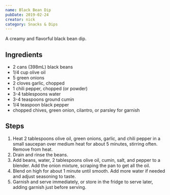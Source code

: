 ```yaml
---
name: Black Bean Dip
pubDate: 2019-02-24
creator: nick
category: Snacks & Dips
---
```

A creamy and flavorful black bean dip.

## Ingredients
- 2 cans (398mL) black beans
- 1/4 cup olive oil
- 5 green onions
- 2 cloves garlic, chopped
- 1 chili pepper, chopped (or powder)
- 3-4 tablespoons water
- 3-4 teaspoons ground cumin
- 1/4 teaspoon black pepper
- chopped chives, green onion, cilantro, or parsley for garnish

## Steps
1. Heat 2 tablespoons olive oil, green onions, garlic, and chili pepper in a small saucepan over medium heat for about 5 minutes, stirring often. Remove from heat.
2. Drain and rinse the beans.
3. Add beans, water, 2 tablespoons olive oil, cumin, salt, and pepper to a blender. Add the onion mixture, scraping the pan to get all the oil.
4. Blend on high for about 1 minute until smooth. Add more water if needed and adjust seasoning to taste.
5. Garnish and serve immediately, or store in the fridge to serve later, adding garnish just before serving.
